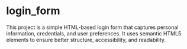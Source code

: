 # login_form
This project is a simple HTML-based login form that captures personal information, credentials, and user preferences. It uses semantic HTML5 elements to ensure better structure, accessibility, and readability.  
